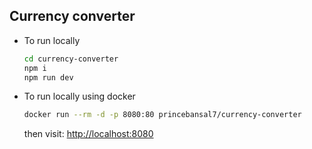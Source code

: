 ## Currency converter

-  To run locally
   ```sh
   cd currency-converter
   npm i
   npm run dev
   ```
- To run locally using docker
  ```sh
  docker run --rm -d -p 8080:80 princebansal7/currency-converter
  ```
  then visit: [http://localhost:8080](http://localhost:8080)